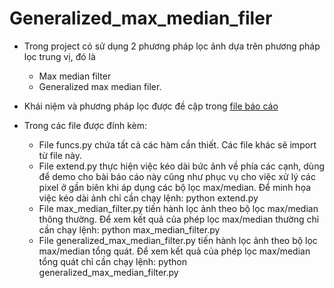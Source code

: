# Generalized_max_median_filer

- Trong project có sử dụng 2 phương pháp lọc ảnh dựa trên phương pháp lọc trung vị, đó là 
  + Max median filter
  + Generalized max median filer. 
- Khái niệm và phương pháp lọc được đề cập trong [file báo cáo](https://github.com/MinhCao031/Generalized_max_median_filer/raw/main/Report.pdf)

- Trong các file được đính kèm:
  + File funcs.py chứa tất cả các hàm cần thiết. Các file khác sẽ import từ file này.
  + File extend.py thực hiện việc kéo dài bức ảnh về phía các cạnh, dùng để demo cho 
bài báo cáo này cũng như phục vụ cho việc xử lý các pixel ở gần biên khi áp dụng 
các bộ lọc max/median. Để minh họa việc kéo dài ảnh chỉ cần chạy lệnh:
python extend.py
  + File max_median_filter.py tiến hành lọc ảnh theo bộ lọc max/median thông 
thường. Để xem kết quả của phép lọc max/median thường chỉ cần chạy lệnh:
python max_median_filter.py
  + File generalized_max_median_filter.py tiến hành lọc ảnh theo bộ lọc max/median
tổng quát. Để xem kết quả của phép lọc max/median tổng quát chỉ cần chạy lệnh:
python generalized_max_median_filter.py
